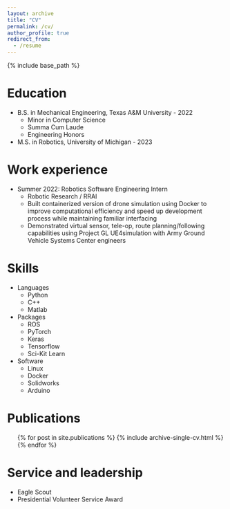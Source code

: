 ```yaml
---
layout: archive
title: "CV"
permalink: /cv/
author_profile: true
redirect_from:
  - /resume
---
```


{% include base_path %}

Education
======
* B.S. in Mechanical Engineering, Texas A&M University - 2022
  * Minor in Computer Science
  * Summa Cum Laude
  * Engineering Honors
* M.S. in Robotics, University of Michigan - 2023

Work experience
======
* Summer 2022: Robotics Software Engineering Intern
  * Robotic Research / RRAI
  * Built containerized version of drone simulation using Docker to improve computational efficiency and speed up development process while maintaining familiar interfacing
  * Demonstrated virtual sensor, tele-op, route planning/following capabilities using Project GL UE4simulation with Army Ground Vehicle Systems Center engineers
  
Skills
======
* Languages
  * Python
  * C++
  * Matlab
* Packages
  * ROS
  * PyTorch
  * Keras
  * Tensorflow
  * Sci-Kit Learn
* Software
  * Linux
  * Docker
  * Solidworks
  * Arduino

Publications
======
  <ul>{% for post in site.publications %}
    {% include archive-single-cv.html %}
  {% endfor %}</ul>
  
Service and leadership
======
* Eagle Scout
* Presidential Volunteer Service Award
